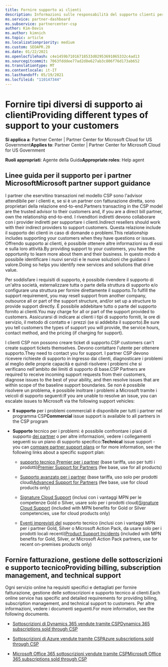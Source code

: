 ```yaml
---
title: Fornire supporto ai clienti
description: Informazioni sulle responsabilità del supporto clienti per i partner nel programma CSP. Illustra il supporto per la fatturazione, la gestione delle sottoscrizioni e i problemi tecnici.
ms.service: partner-dashboard
ms.subservice: partnercenter-csp
author: Kim-Davis
ms.author: kimnich
ms.topic: article
ms.localizationpriority: medium
ms.custom: SEOAPR.20
ms.date: 01/22/2021
ms.openlocfilehash: c4e1459b71016718533d02953691065332c4ad13
ms.sourcegitcommit: 7063fdddee77ad2d8e627ab3c806f76d173ab652
ms.translationtype: MT
ms.contentlocale: it-IT
ms.lasthandoff: 05/19/2021
ms.locfileid: "110147344"
---
```

# <a name="providing-different-types-of-support-to-your-customers"></a><span data-ttu-id="a8166-104">Fornire tipi diversi di supporto ai clienti</span><span class="sxs-lookup"><span data-stu-id="a8166-104">Providing different types of support to your customers</span></span>

<span data-ttu-id="a8166-105">**Si applica a**: Partner Center | Partner Center for Microsoft Cloud for US Government</span><span class="sxs-lookup"><span data-stu-id="a8166-105">**Applies to**: Partner Center | Partner Center for Microsoft Cloud for US Government</span></span>

<span data-ttu-id="a8166-106">**Ruoli appropriati**: Agente della Guida</span><span class="sxs-lookup"><span data-stu-id="a8166-106">**Appropriate roles**: Help agent</span></span>

## <a name="microsoft-partner-support-guidance"></a><span data-ttu-id="a8166-107">Linee guida per il supporto per i partner Microsoft</span><span class="sxs-lookup"><span data-stu-id="a8166-107">Microsoft partner support guidance</span></span>

<span data-ttu-id="a8166-108">I partner che eservitino transazioni nel modello CSP sono l'advisor attendibile per i clienti e, se si è un partner con fatturazione diretta, sono proprietari della relazione end-to-end.</span><span class="sxs-lookup"><span data-stu-id="a8166-108">Partners transacting in the CSP model are the trusted advisor to their customers and, if you are a direct bill partner, own the relationship end-to-end.</span></span> <span data-ttu-id="a8166-109">I rivenditori indiretti devono collaborare con i provider indiretti per supportare i clienti.</span><span class="sxs-lookup"><span data-stu-id="a8166-109">Indirect resellers should work with their indirect providers to support customers.</span></span> <span data-ttu-id="a8166-110">Questa relazione include il supporto dei clienti in caso di domande o problemi.</span><span class="sxs-lookup"><span data-stu-id="a8166-110">This relationship includes supporting your customers when they have questions or issues.</span></span> <span data-ttu-id="a8166-111">Offrendo supporto ai clienti, è possibile ottenere altre informazioni su di essi e sulla loro attività.</span><span class="sxs-lookup"><span data-stu-id="a8166-111">By providing support to your customers, you have the opportunity to learn more about them and their business.</span></span> <span data-ttu-id="a8166-112">In questo modo è possibile identificare i nuovi servizi e le nuove soluzioni che guidano il valore.</span><span class="sxs-lookup"><span data-stu-id="a8166-112">Doing so helps you identify new services and solutions that drive value.</span></span>

<span data-ttu-id="a8166-113">Per soddisfare i requisiti di supporto, è possibile rivendere il supporto di un'altra società, esternalizzare tutta o parte della struttura di supporto e/o configurare una struttura per fornire direttamente il supporto.</span><span class="sxs-lookup"><span data-stu-id="a8166-113">To fulfill the support requirement, you may resell support from another company, outsource all or part of the support structure, and/or set up a structure to provide support directly.</span></span> <span data-ttu-id="a8166-114">È possibile addebitare tutto o parte del supporto fornito ai clienti.</span><span class="sxs-lookup"><span data-stu-id="a8166-114">You may charge for all or part of the support provided to customers.</span></span> <span data-ttu-id="a8166-115">Assicurarsi di indicare ai clienti i tipi di supporto forniti, le ore di servizio, il metodo di contatto e i prezzi (se si addebita il supporto).</span><span class="sxs-lookup"><span data-stu-id="a8166-115">Be sure you tell customers the types of support you will provide, the service hours, contact method, and the pricing (if charging for support).</span></span>

<span data-ttu-id="a8166-116">I clienti CSP non possono creare ticket di supporto.</span><span class="sxs-lookup"><span data-stu-id="a8166-116">CSP customers can't create support tickets themselves.</span></span> <span data-ttu-id="a8166-117">Devono contattare l'utente per ottenere supporto.</span><span class="sxs-lookup"><span data-stu-id="a8166-117">They need to contact you for support.</span></span> <span data-ttu-id="a8166-118">I partner CSP devono ricevere richieste di supporto in ingresso dai clienti, diagnosticare i problemi al meglio delle proprie capacità e quindi risolvere i problemi che si verificano nell'ambito dei limiti di supporto di base.</span><span class="sxs-lookup"><span data-stu-id="a8166-118">CSP Partners are required to receive incoming support requests from their customers, diagnose issues to the best of your ability, and then resolve issues that are within scope of the baseline support boundaries.</span></span> <span data-ttu-id="a8166-119">Se non è possibile risolvere un problema, è possibile inoltrare i problemi a Microsoft tramite i veicoli di supporto seguenti:</span><span class="sxs-lookup"><span data-stu-id="a8166-119">If you are unable to resolve an issue, you can escalate issues to Microsoft via the following support vehicles:</span></span>

- <span data-ttu-id="a8166-120">**Il supporto** per i problemi commerciali è disponibile per tutti i partner nel programma CSP</span><span class="sxs-lookup"><span data-stu-id="a8166-120">**Commercial** issue support is available to all partners in the CSP program</span></span>

- <span data-ttu-id="a8166-121">**Supporto** tecnico per i problemi: è possibile confrontare i piani di supporto [dei partner](https://partner.microsoft.com/support/partnersupport) o per altre informazioni, vedere i collegamenti seguenti su un piano di supporto specifico:</span><span class="sxs-lookup"><span data-stu-id="a8166-121">**Technical** issue support - you can [compare partner support plans](https://partner.microsoft.com/support/partnersupport) or for more information, see the following links  about a specific support plan:</span></span>

  - <span data-ttu-id="a8166-122">[supporto tecnico Premier per i partner](https://partner.microsoft.com/support/microsoft-services-premier-support) (base tariffa, uso per tutti i prodotti)</span><span class="sxs-lookup"><span data-stu-id="a8166-122">[Premier Support for Partners](https://partner.microsoft.com/support/microsoft-services-premier-support) (fee base, use for all products)</span></span>

  - <span data-ttu-id="a8166-123">[Supporto avanzato per i partner](https://partner.microsoft.com/support/advanced-cloud-support) (base tariffa, uso solo per prodotti cloud)</span><span class="sxs-lookup"><span data-stu-id="a8166-123">[Advanced Support for Partners](https://partner.microsoft.com/support/advanced-cloud-support) (fee base, use for cloud products only)</span></span>

  - <span data-ttu-id="a8166-124">[Signature Cloud Support](manage-your-partner-network-benefits.md) (inclusi con i vantaggi MPN per le competenze Gold o Silver, usare solo per i prodotti cloud)</span><span class="sxs-lookup"><span data-stu-id="a8166-124">[Signature Cloud Support](manage-your-partner-network-benefits.md) (included with MPN benefits for Gold or Silver competencies, use for cloud products only)</span></span>

  - <span data-ttu-id="a8166-125">[Eventi imprevisti del](manage-your-partner-network-benefits.md) supporto tecnico (inclusi con i vantaggi MPN per i partner Gold, Silver o Microsoft Action Pack, da usare solo per i prodotti locali recenti)</span><span class="sxs-lookup"><span data-stu-id="a8166-125">[Product Support Incidents](manage-your-partner-network-benefits.md) (included with MPN benefits for Gold, Silver, or Microsoft Action Pack partners, use for recent on-premises products only)</span></span>

## <a name="providing-billing-subscription-management-and-technical-support"></a><span data-ttu-id="a8166-126">Fornire fatturazione, gestione delle sottoscrizioni e supporto tecnico</span><span class="sxs-lookup"><span data-stu-id="a8166-126">Providing billing, subscription management, and technical support</span></span> 

<span data-ttu-id="a8166-127">Ogni servizio online ha requisiti specifici e dettagliati per fornire fatturazione, gestione delle sottoscrizioni e supporto tecnico ai clienti.</span><span class="sxs-lookup"><span data-stu-id="a8166-127">Each online service has specific and detailed requirements for providing billing, subscription management, and technical support to customers.</span></span> <span data-ttu-id="a8166-128">Per altre informazioni, vedere i documenti seguenti.</span><span class="sxs-lookup"><span data-stu-id="a8166-128">For more information, see the following documents.</span></span>

- [<span data-ttu-id="a8166-129">Sottoscrizioni di Dynamics 365 vendute tramite CSP</span><span class="sxs-lookup"><span data-stu-id="a8166-129">Dynamics 365 subscriptions sold through CSP</span></span>](https://www.microsoftpartnercommunity.com/t5/CSP/Microsoft-Partner-Support-Guidance/m-p/5262#M30)

- [<span data-ttu-id="a8166-130">Sottoscrizioni di Azure vendute tramite CSP</span><span class="sxs-lookup"><span data-stu-id="a8166-130">Azure subscriptions sold through CSP</span></span>](https://www.microsoftpartnercommunity.com/t5/CSP/Microsoft-Partner-Support-Guidance/m-p/5263#M31)

- [<span data-ttu-id="a8166-131">Microsoft Office 365 sottoscrizioni vendute tramite CSP</span><span class="sxs-lookup"><span data-stu-id="a8166-131">Microsoft Office 365 subscriptions sold through CSP</span></span>](https://www.microsoftpartnercommunity.com/t5/CSP/Microsoft-Partner-Support-Guidance/m-p/5264#M32)
